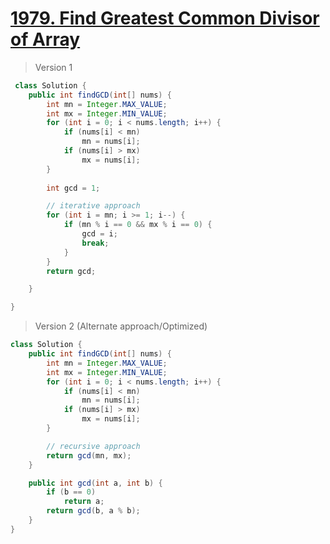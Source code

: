 # [1979. Find Greatest Common Divisor of Array](https://leetcode.com/problems/find-greatest-common-divisor-of-array/)
> Version 1
```java
 class Solution {
    public int findGCD(int[] nums) {
        int mn = Integer.MAX_VALUE;
        int mx = Integer.MIN_VALUE;
        for (int i = 0; i < nums.length; i++) {
            if (nums[i] < mn)
                mn = nums[i];
            if (nums[i] > mx)
                mx = nums[i];
        }
        
        int gcd = 1;

        // iterative approach
        for (int i = mn; i >= 1; i--) {
            if (mn % i == 0 && mx % i == 0) {
                gcd = i;
                break;
            }
        }
        return gcd;

    }

}
```

> Version 2 (Alternate approach/Optimized)
```java
class Solution {
    public int findGCD(int[] nums) {
        int mn = Integer.MAX_VALUE;
        int mx = Integer.MIN_VALUE;
        for (int i = 0; i < nums.length; i++) {
            if (nums[i] < mn)
                mn = nums[i];
            if (nums[i] > mx)
                mx = nums[i];
        }

        // recursive approach
        return gcd(mn, mx);
    }

    public int gcd(int a, int b) {
        if (b == 0)
            return a;
        return gcd(b, a % b);
    }
}

```